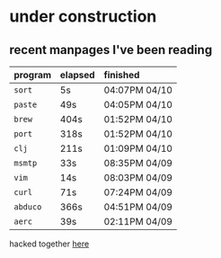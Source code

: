 # under construction

## recent manpages I've been reading

| program | elapsed | finished |
| :---    | :---    | :---     |
| `sort` | 5s | 04:07PM 04/10 |
| `paste` | 49s | 04:05PM 04/10 |
| `brew` | 404s | 01:52PM 04/10 |
| `port` | 318s | 01:52PM 04/10 |
| `clj` | 211s | 01:09PM 04/10 |
| `msmtp` | 33s | 08:35PM 04/09 |
| `vim` | 14s | 08:03PM 04/09 |
| `curl` | 71s | 07:24PM 04/09 |
| `abduco` | 366s | 04:51PM 04/09 |
| `aerc` | 39s | 02:11PM 04/09 |

hacked together [here](https://git.sr.ht/~mizlan/morgan)
